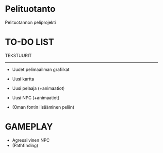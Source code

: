 Pelituotanto
==============================
Pelituotannon peliprojekti

TO-DO LIST
==============================
TEKSTUURIT
___________________
- Uudet pelimaailman grafiikat
- Uusi kartta
- Uusi pelaaja (+animaatiot)
- Uusi NPC (+animaatiot)



- (Oman fontin lisääminen peliin)

GAMEPLAY
==============================
- Agressiivinen NPC
- (Pathfinding)
